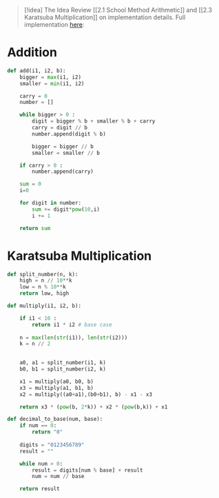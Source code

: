 
> [!idea] The Idea
> Review [[2.1 School Method Arithmetic]] and [[2.3 Karatsuba Multiplication]] on implementation details. Full implementation [here](https://github.com/santiagosayshey/ADSA-S1-2024/blob/assignment1/main.py): 
> 

# Addition

```python
def add(i1, i2, b):
    bigger = max(i1, i2)
    smaller = min(i1, i2)

    carry = 0
    number = []

    while bigger > 0 :
        digit = bigger % b + smaller % b + carry
        carry = digit // b
        number.append(digit % b)

        bigger = bigger // b
        smaller = smaller // b

    if carry > 0 :
        number.append(carry)

    sum = 0
    i=0

    for digit in number:
        sum += digit*pow(10,i)
        i += 1

    return sum
```

# Karatsuba Multiplication

```python
def split_number(n, k):
    high = n // 10**k
    low = n % 10**k
    return low, high

def multiply(i1, i2, b):

    if i1 < 10 :
        return i1 * i2 # base case
    
    n = max(len(str(i1)), len(str(i2)))
    k = n // 2
    

    a0, a1 = split_number(i1, k) 
    b0, b1 = split_number(i2, k)

    x1 = multiply(a0, b0, b)
    x3 = multiply(a1, b1, b)
    x2 = multiply((a0+a1),(b0+b1), b) - x1 - x3

    return x3 * (pow(b, 2*k)) + x2 * (pow(b,k)) + x1

def decimal_to_base(num, base):
    if num == 0:
        return "0"
    
    digits = "0123456789"
    result = ""

    while num > 0:
        result = digits[num % base] + result
        num = num // base

    return result
```
